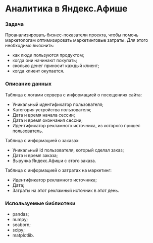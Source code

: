 # Аналитика в Яндекс.Афише 
### Задача 
Проанализировать бизнес-показатели проекта, чтобы помочь маркетологам оптимизировать маркетинговые затраты. 
Для этого необходимо выяснить: 
- как люди пользуются продуктом;
- когда они начинают покупать; 
- сколько денег приносит каждый клиент; 
- когда клиент окупается. 

### Описание данных 
Таблица с логами сервера с информацией о посещениях сайта:
- Уникальный идентификатор пользователя;
- Категория устройства пользователя;
- Дата и время начала сессии; 
- Дата и время окончания сессии; 
- Идентификатор рекламного источника, из которого пришел пользователь. 

Таблица с информацией о заказах:
- Уникальный id пользователя, который сделал заказ; 
- Дата и время заказа;
- Выручка Яндекс.Афиши с этого заказа. 

Таблица с информацией о затратах на маркетинг:
- Идентификатор рекламного источника; 
- Дата;
- Затраты на этот рекламный источник в этот день. 

### Используемые библиотеки 
- pandas;
- numpy;
- seaborn; 
- scipy; 
- matplotlib. 
